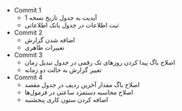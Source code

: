 - Commit 1
	- آپدیت به جدول تاریخ نسخه 1
	- ثبت اطلاعات در جدول بانک اطلاعاتی
- Commit 2
	- اضافه شدن گزارش
	- تغییرات ظاهری
- Commit 3
	- اصلاج باگ پیدا کردن روزهای تک رقمی در جدول تبدیل زمان
	- تغییر گزارش به حالت دو زمانه
- Commit 4
	- اصلاح باگ مقدار آخرین ردیف در جدول مقصد
	- اصلاح محاسبه دستمزد ساعتی در فرمول‌ها
	- اضافه کردن ستون کاری پنجشنبه